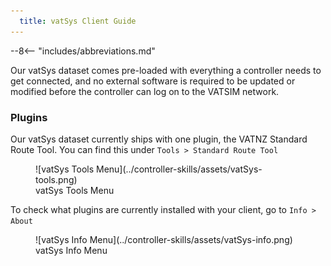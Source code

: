 ```yaml
---
  title: vatSys Client Guide
---
```


--8<-- "includes/abbreviations.md"

Our vatSys dataset comes pre-loaded with everything a controller needs to get connected, and no external software is required to be updated or modified before the controller can log on to the VATSIM network.

### Plugins

Our vatSys dataset currently ships with one plugin, the VATNZ Standard Route Tool. You can find this under `Tools > Standard Route Tool`

<figure markdown>
  ![vatSys Tools Menu](../controller-skills/assets/vatSys-tools.png) 
  <figcaption>vatSys Tools Menu</figcaption>
</figure>

To check what plugins are currently installed with your client, go to `Info > About` 

<figure markdown>
  ![vatSys Info Menu](../controller-skills/assets/vatSys-info.png) 
  <figcaption>vatSys Info Menu</figcaption>
</figure>


